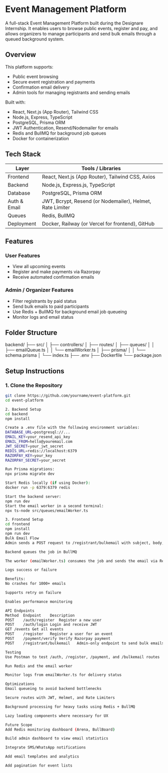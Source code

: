 

# Event Management Platform

A full-stack Event Management Platform built during the Designare Internship. It enables users to browse public events, register and pay, and allows organizers to manage participants and send bulk emails through a queued background system.

## Overview

This platform supports:

- Public event browsing
- Secure event registration and payments
- Confirmation email delivery
- Admin tools for managing registrants and sending emails

Built with:

- React, Next.js (App Router), Tailwind CSS
- Node.js, Express, TypeScript
- PostgreSQL, Prisma ORM
- JWT Authentication, Resend/Nodemailer for emails
- Redis and BullMQ for background job queues
- Docker for containerization

## Tech Stack

| Layer         | Tools / Libraries                         |
|---------------|--------------------------------------------|
| Frontend      | React, Next.js (App Router), Tailwind CSS, Axios |
| Backend       | Node.js, Express.js, TypeScript           |
| Database      | PostgreSQL, Prisma ORM                    |
| Auth & Email  | JWT, Bcrypt, Resend (or Nodemailer), Helmet, Rate Limiter |
| Queues        | Redis, BullMQ                             |
| Deployment    | Docker, Railway (or Vercel for frontend), GitHub |

## Features

### User Features

- View all upcoming events
- Register and make payments via Razorpay
- Receive automated confirmation emails

### Admin / Organizer Features

- Filter registrants by paid status
- Send bulk emails to paid participants
- Use Redis + BullMQ for background email job queueing
- Monitor logs and email status

## Folder Structure

backend/
├── src/
│ ├── controllers/
│ ├── routes/
│ ├── queues/
│ │ ├── emailQueue.ts
│ │ └── emailWorker.ts
│ ├── prisma/
│ │ └── schema.prisma
│ └── index.ts
├── .env
├── Dockerfile
└── package.json



## Setup Instructions

### 1. Clone the Repository

```bash
git clone https://github.com/yourname/event-platform.git
cd event-platform

2. Backend Setup
cd backend
npm install

Create a .env file with the following environment variables:
DATABASE_URL=postgresql://...
EMAIL_KEY=your_resend_api_key
EMAIL_FROM=hello@youremail.com
JWT_SECRET=your_jwt_secret
REDIS_URL=redis://localhost:6379
RAZORPAY_KEY=your_key
RAZORPAY_SECRET=your_secret

Run Prisma migrations:
npx prisma migrate dev

Start Redis locally (if using Docker):
docker run -p 6379:6379 redis

Start the backend server:
npm run dev
Start the email worker in a second terminal:
npx ts-node src/queues/emailWorker.ts

3. Frontend Setup
cd frontend
npm install
npm run dev
Bulk Email Flow
Admin sends a POST request to /registrant/bulkemail with subject, body, and eventSlug

Backend queues the job in BullMQ

The worker (emailWorker.ts) consumes the job and sends the email via Resend or Nodemailer

Logs success or failure

Benefits:
No crashes for 1000+ emails

Supports retry on failure

Enables performance monitoring

API Endpoints
Method	Endpoint	Description
POST	/auth/register	Register a new user
POST	/auth/login	Login and receive JWT
GET	/events	Get all events
POST	/register	Register a user for an event
POST	/payment/verify	Verify Razorpay payment
POST	/registrant/bulkemail	Admin-only endpoint to send bulk emails

Testing
Use Postman to test /auth, /register, /payment, and /bulkemail routes

Run Redis and the email worker

Monitor logs from emailWorker.ts for delivery status

Optimizations
Email queueing to avoid backend bottlenecks

Secure routes with JWT, Helmet, and Rate Limiters

Background processing for heavy tasks using Redis + BullMQ

Lazy loading components where necessary for UX

Future Scope
Add Redis monitoring dashboard (Arena, BullBoard)

Build admin dashboard to view email statistics

Integrate SMS/WhatsApp notifications

Add email templates and analytics

Add pagination for event lists

